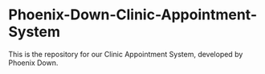 # Phoenix-Down-Clinic-Appointment-System
This is the repository for our Clinic Appointment System, developed by Phoenix Down.
